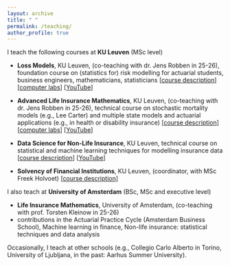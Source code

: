 ```yaml
---
layout: archive
title: " "
permalink: /teaching/
author_profile: true
---
```


I teach the following courses at **KU Leuven** (MSc level)

- **Loss Models**, KU Leuven, (co-teaching with dr. Jens Robben in 25-26), foundation course on (statistics for) risk modelling for actuarial students, business engineers, mathematicians, statisticians
\[[course description](https://onderwijsaanbod.kuleuven.be/syllabi/e/D0R33AE.htm)\] \[[computer labs](https://github.com/katrienantonio/loss-models-computer-labs)\] \[[YouTube](https://www.youtube.com/watch?v=gIxXW-dfgLs&list=PL19XDoQ69BpdpQjzO1T1XYzfCvgGYs-zG)\]

- **Advanced Life Insurance Mathematics**, KU Leuven, (co-teaching with dr. Jens Robben in 25-26), technical course on stochastic mortality models (e.g., Lee Carter) and multiple state models and actuarial applications (e.g., in health or disability insurance)
\[[course description](https://onderwijsaanbod.kuleuven.be/syllabi/e/D0N56AE.htm)\] \[[computer labs](https://github.com/katrienantonio/mortality-dynamics)\] \[[YouTube](https://www.youtube.com/playlist?list=PL19XDoQ69Bpf0EIE99-MeoRIaQHmxYMZT)\]

- **Data Science for Non-Life Insurance**, KU Leuven, technical course on statistical and machine learning techniques for modelling insurance data
\[[course description](https://onderwijsaanbod.kuleuven.be/syllabi/e/D0N55AE.htm)\] \[[YouTube](https://www.youtube.com/watch?v=9s62lIWqKJk&list=PL19XDoQ69Bpe2GvIuI83ouKzwkXYTN4Pt)\]

- **Solvency of Financial Institutions**, KU Leuven, (coordinator, with MSc Freek Holvoet)
\[[course description](https://onderwijsaanbod.kuleuven.be/syllabi/e/D0R58BE)\]

I also teach at **University of Amsterdam** (BSc, MSc and executive level)

- **Life Insurance Mathematics**, University of Amsterdam, (co-teaching with prof. Torsten Kleinow in 25-26)
- contributions in the Actuarial Practice Cycle (Amsterdam Business School), Machine learning in finance,
Non-life insurance: statistical techniques and data analysis

Occasionally, I teach at other schools (e.g., Collegio Carlo Alberto in Torino, University of Ljubljana, in the past: Aarhus Summer University).